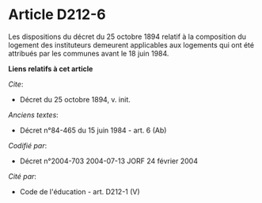 # Article D212-6

Les dispositions du décret du 25 octobre 1894 relatif à la composition du logement des instituteurs demeurent applicables aux
logements qui ont été attribués par les communes avant le 18 juin 1984.

**Liens relatifs à cet article**

_Cite_:

  - Décret du 25 octobre 1894, v. init.

_Anciens textes_:

  - Décret n°84-465 du 15 juin 1984 - art. 6 (Ab)

_Codifié par_:

  - Décret n°2004-703 2004-07-13 JORF 24 février 2004

_Cité par_:

  - Code de l'éducation - art. D212-1 (V)
